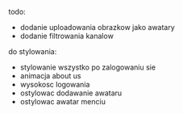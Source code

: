 todo:

- dodanie uploadowania obrazkow jako awatary
- dodanie filtrowania kanalow

do stylowania:

- stylowanie wszystko po zalogowaniu sie
- animacja about us
- wysokosc logowania
- ostylowac dodawanie awataru
- ostylowac awatar menciu
